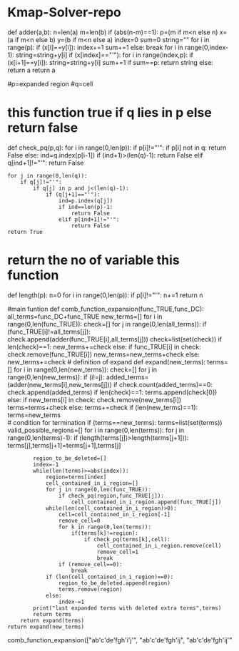 # Kmap-Solver-repo
def adder(a,b):
    n=len(a)
    m=len(b)
    if (abs(n-m)==1):
        p=(m if m<n else n)
        x=(a if m<n else b)
        y=(b if m<n else a)
        index=0
        sum=0
        string=""
        for i in range(p):
            if (x[i]==y[i]):
                index+=1
                sum+=1
            else:
                break
        for i in range(0,index-1):
            string=string+y[i]
        if (x[index]=="'"):
            for i in range(index,p):
                if (x[i+1]==y[i]):
                    string=string+y[i]
                    sum+=1
        if sum==p:
            return string
        else:
            return a
    return a

#p=expanded region
#q=cell 
# this function true if q lies in p else return false
def check_pq(p,q):
    for i in range(0,len(p)):
        if p[i]!="'":
            if p[i] not in q:
                return False
        else:
            ind=q.index(p[i-1])
            if (ind+1)>(len(q)-1):
                return False
            elif q[ind+1]!="'":
                return False

    for j in range(0,len(q)):
        if q[j]!="'":
            if q[j] in p and j<(len(q)-1):
                if (q[j+1]=="'"):
                    ind=p.index(q[j])
                    if ind==len(p)-1:
                        return False
                    elif p[ind+1]!="'":
                        return False           
    return True

# return the no of variable this function
def length(p):
    n=0
    for i in range(0,len(p)):
        if p[i]!="'":
            n+=1
    return n

#main funtion
def comb_function_expansion(func_TRUE,func_DC):
    all_terms=func_DC+func_TRUE
    new_terms=[]
    for i in range(0,len(func_TRUE)):
        check=[]
        for j in range(0,len(all_terms)):
            if (func_TRUE[i]!=all_terms[j]):
                check.append(adder(func_TRUE[i],all_terms[j]))
        check=list(set(check))
        if len(check)==1:
            new_terms+=check
        else:
            if func_TRUE[i] in check:
                check.remove(func_TRUE[i])
                new_terms=new_terms+check
            else:
                new_terms+=check
    # definition of expand
    def expand(new_terms):
        terms=[]
        for i in range(0,len(new_terms)):
            check=[]
            for j in range(0,len(new_terms)):
                if (i!=j):
                    added_terms=(adder(new_terms[i],new_terms[j]))
                    if check.count(added_terms)==0:
                        check.append(added_terms)
            if len(check)==1:
                terms.append(check[0])
            else:
                if new_terms[i] in check:
                    check.remove(new_terms[i])
                    terms=terms+check
                else:
                    terms+=check
        if (len(new_terms)==1):
            terms=new_terms    
        # condition for termination
        if (terms==new_terms):
            terms=list(set(terms))
            valid_possible_regions=[]
            for i in range(0,len(terms)):
                for j in range(0,len(terms)-1):
                    if (length(terms[j])>length(terms[j+1])):
                        terms[j],terms[j+1]=terms[j+1],terms[j]

            region_to_be_deleted=[]
            index=-1
            while(len(terms)>=abs(index)):
                region=terms[index]
                cell_contained_in_i_region=[]
                for j in range(0,len(func_TRUE)):
                    if check_pq(region,func_TRUE[j]):
                        cell_contained_in_i_region.append(func_TRUE[j])
                while(len(cell_contained_in_i_region)>0):
                    cell=cell_contained_in_i_region[-1]
                    remove_cell=0
                    for k in range(0,len(terms)):
                        if(terms[k]!=region):
                            if check_pq(terms[k],cell):
                                cell_contained_in_i_region.remove(cell)
                                remove_cell=1
                                break
                    if (remove_cell==0):
                        break
                if (len(cell_contained_in_i_region)==0):
                    region_to_be_deleted.append(region)
                    terms.remove(region)
                else:
                    index-=1
            print("last expanded terms with deleted extra terms",terms)
            return terms
        return expand(terms)
    return expand(new_terms)
        

comb_function_expansion(["ab'c'de'fgh'i'j'", "ab'c'de'fgh'ij", "ab'c'de'fgh'ij'"
